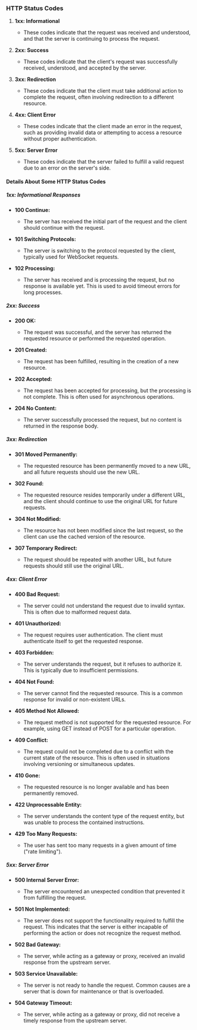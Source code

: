 ### HTTP Status Codes

1. **1xx: Informational**

   - These codes indicate that the request was received and understood, and that the server is continuing to process the request.

2. **2xx: Success**

   - These codes indicate that the client's request was successfully received, understood, and accepted by the server.

3. **3xx: Redirection**

   - These codes indicate that the client must take additional action to complete the request, often involving redirection to a different resource.

4. **4xx: Client Error**

   - These codes indicate that the client made an error in the request, such as providing invalid data or attempting to access a resource without proper authentication.

5. **5xx: Server Error**
   - These codes indicate that the server failed to fulfill a valid request due to an error on the server's side.

#### **Details About Some HTTP Status Codes**

##### **1xx: Informational Responses**

- **100 Continue:**

  - The server has received the initial part of the request and the client should continue with the request.

- **101 Switching Protocols:**

  - The server is switching to the protocol requested by the client, typically used for WebSocket requests.

- **102 Processing:**
  - The server has received and is processing the request, but no response is available yet. This is used to avoid timeout errors for long processes.

##### **2xx: Success**

- **200 OK:**

  - The request was successful, and the server has returned the requested resource or performed the requested operation.

- **201 Created:**

  - The request has been fulfilled, resulting in the creation of a new resource.

- **202 Accepted:**

  - The request has been accepted for processing, but the processing is not complete. This is often used for asynchronous operations.

- **204 No Content:**
  - The server successfully processed the request, but no content is returned in the response body.

##### **3xx: Redirection**

- **301 Moved Permanently:**

  - The requested resource has been permanently moved to a new URL, and all future requests should use the new URL.

- **302 Found:**

  - The requested resource resides temporarily under a different URL, and the client should continue to use the original URL for future requests.

- **304 Not Modified:**

  - The resource has not been modified since the last request, so the client can use the cached version of the resource.

- **307 Temporary Redirect:**
  - The request should be repeated with another URL, but future requests should still use the original URL.

##### **4xx: Client Error**

- **400 Bad Request:**

  - The server could not understand the request due to invalid syntax. This is often due to malformed request data.

- **401 Unauthorized:**

  - The request requires user authentication. The client must authenticate itself to get the requested response.

- **403 Forbidden:**

  - The server understands the request, but it refuses to authorize it. This is typically due to insufficient permissions.

- **404 Not Found:**

  - The server cannot find the requested resource. This is a common response for invalid or non-existent URLs.

- **405 Method Not Allowed:**

  - The request method is not supported for the requested resource. For example, using GET instead of POST for a particular operation.

- **409 Conflict:**

  - The request could not be completed due to a conflict with the current state of the resource. This is often used in situations involving versioning or simultaneous updates.

- **410 Gone:**

  - The requested resource is no longer available and has been permanently removed.

- **422 Unprocessable Entity:**

  - The server understands the content type of the request entity, but was unable to process the contained instructions.

- **429 Too Many Requests:**
  - The user has sent too many requests in a given amount of time ("rate limiting").

##### **5xx: Server Error**

- **500 Internal Server Error:**

  - The server encountered an unexpected condition that prevented it from fulfilling the request.

- **501 Not Implemented:**

  - The server does not support the functionality required to fulfill the request. This indicates that the server is either incapable of performing the action or does not recognize the request method.

- **502 Bad Gateway:**

  - The server, while acting as a gateway or proxy, received an invalid response from the upstream server.

- **503 Service Unavailable:**

  - The server is not ready to handle the request. Common causes are a server that is down for maintenance or that is overloaded.

- **504 Gateway Timeout:**
  - The server, while acting as a gateway or proxy, did not receive a timely response from the upstream server.
